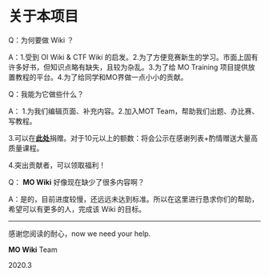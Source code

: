 # 关于本项目

Q：为何要做 Wiki ？

A：1.受到 OI Wiki & CTF Wiki 的启发。2.为了方便竞赛新生的学习。市面上固有许多好书，但知识点略有缺失，且较为杂乱。3.为了给 MO Training 项目提供放置教程的平台。4.为了给同学和MO界做一点小小的贡献。

Q：我能为它做些什么？

A： 1.为我们编辑页面、补充内容。2.加入MOT Team，帮助我们出题、办比赛、写教程。

3.可以在[**此处**](./thanks.md)捐赠。对于10元以上的额数：将会公示在感谢列表+酌情赠送大量高质量课程。

4.突出贡献者，可以领取福利！

Q： **MO Wiki** 好像现在缺少了很多内容啊？

A：是的，目前进度较慢，还远远未达到标准。所以在这里进行恳求你们的帮助，希望可以有更多的人，完成该 Wiki 的目标。

* * *

感谢您阅读的耐心，now we need your help.

 **MO Wiki** Team

2020.3